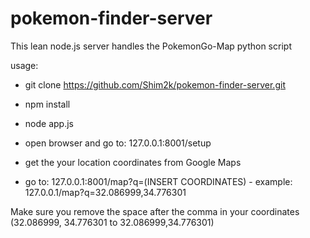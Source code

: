 # pokemon-finder-server

This lean node.js server handles the PokemonGo-Map python script

usage:

- git clone https://github.com/Shim2k/pokemon-finder-server.git

- npm install

- node app.js

- open browser and go to: 127.0.0.1:8001/setup

- get the your location coordinates from Google Maps

- go to: 127.0.0.1:8001/map?q=(INSERT COORDINATES) - example: 127.0.0.1/map?q=32.086999,34.776301

Make sure you remove the space after the comma in your coordinates (32.086999, 34.776301 to 32.086999,34.776301)
